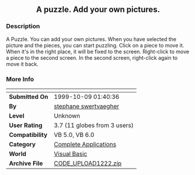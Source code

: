 ﻿<div align="center">

## A puzzle\. Add your own pictures\.


</div>

### Description

A Puzzle. You can add your own pictures. When you have selected the picture and the pieces, you can start puzzling. Click on a piece to move it. When it's in the right place, it will be fixed to the screen. Right-click to move a piece to the second screen. In the second screen, right-click again to move it back.
 
### More Info
 


<span>             |<span>
---                |---
**Submitted On**   |1999-10-09 01:40:36
**By**             |[stephane swertvaegher](https://github.com/Planet-Source-Code/PSCIndex/blob/master/ByAuthor/stephane-swertvaegher.md)
**Level**          |Unknown
**User Rating**    |3.7 (11 globes from 3 users)
**Compatibility**  |VB 5\.0, VB 6\.0
**Category**       |[Complete Applications](https://github.com/Planet-Source-Code/PSCIndex/blob/master/ByCategory/complete-applications__1-27.md)
**World**          |[Visual Basic](https://github.com/Planet-Source-Code/PSCIndex/blob/master/ByWorld/visual-basic.md)
**Archive File**   |[CODE\_UPLOAD1222\.zip](https://github.com/Planet-Source-Code/stephane-swertvaegher-a-puzzle-add-your-own-pictures__1-3950/archive/master.zip)








